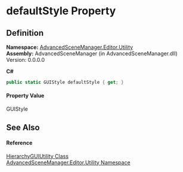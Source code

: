 # defaultStyle Property




## Definition
**Namespace:** <a href="N_AdvancedSceneManager_Editor_Utility.md">AdvancedSceneManager.Editor.Utility</a>  
**Assembly:** AdvancedSceneManager (in AdvancedSceneManager.dll) Version: 0.0.0.0

**C#**
``` C#
public static GUIStyle defaultStyle { get; }
```



#### Property Value
GUIStyle

## See Also


#### Reference
<a href="T_AdvancedSceneManager_Editor_Utility_HierarchyGUIUtility.md">HierarchyGUIUtility Class</a>  
<a href="N_AdvancedSceneManager_Editor_Utility.md">AdvancedSceneManager.Editor.Utility Namespace</a>  
